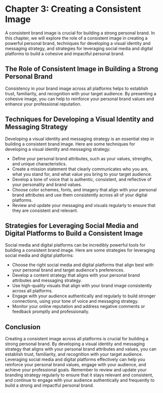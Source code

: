 Chapter 3: Creating a Consistent Image
======================================

A consistent brand image is crucial for building a strong personal brand. In this chapter, we will explore the role of a consistent image in creating a powerful personal brand, techniques for developing a visual identity and messaging strategy, and strategies for leveraging social media and digital platforms to build a cohesive and impactful personal brand.

The Role of Consistent Image in Building a Strong Personal Brand
----------------------------------------------------------------

Consistency in your brand image across all platforms helps to establish trust, familiarity, and recognition with your target audience. By presenting a cohesive image, you can help to reinforce your personal brand values and enhance your professional reputation.

Techniques for Developing a Visual Identity and Messaging Strategy
------------------------------------------------------------------

Developing a visual identity and messaging strategy is an essential step in building a consistent brand image. Here are some techniques for developing a visual identity and messaging strategy:

* Define your personal brand attributes, such as your values, strengths, and unique characteristics.
* Create a mission statement that clearly communicates who you are, what you stand for, and what value you bring to your target audience.
* Develop a tone of voice that is authentic, consistent, and reflective of your personality and brand values.
* Choose color schemes, fonts, and imagery that align with your personal brand attributes and use them consistently across all of your digital platforms.
* Review and update your messaging and visuals regularly to ensure that they are consistent and relevant.

Strategies for Leveraging Social Media and Digital Platforms to Build a Consistent Image
----------------------------------------------------------------------------------------

Social media and digital platforms can be incredibly powerful tools for building a consistent brand image. Here are some strategies for leveraging social media and digital platforms:

* Choose the right social media and digital platforms that align best with your personal brand and target audience's preferences.
* Develop a content strategy that aligns with your personal brand attributes and messaging strategy.
* Use high-quality visuals that align with your brand image consistently across all platforms.
* Engage with your audience authentically and regularly to build stronger connections, using your tone of voice and messaging strategy.
* Monitor your online reputation and address negative comments or feedback promptly and professionally.

Conclusion
----------

Creating a consistent image across all platforms is crucial for building a strong personal brand. By developing a visual identity and messaging strategy that aligns with your personal brand attributes and values, you can establish trust, familiarity, and recognition with your target audience. Leveraging social media and digital platforms effectively can help you reinforce your personal brand values, engage with your audience, and achieve your professional goals. Remember to review and update your branding strategy regularly to ensure that it stays relevant and consistent, and continue to engage with your audience authentically and frequently to build a strong and impactful personal brand.

